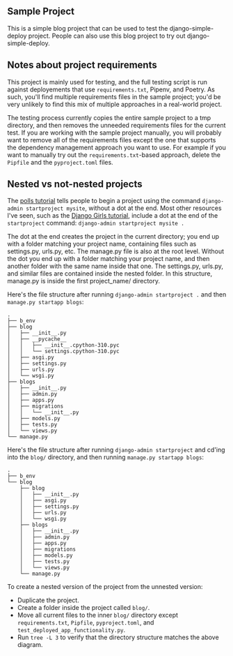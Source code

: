 Sample Project
---

This is a simple blog project that can be used to test the django-simple-deploy project. People can also use this blog project to try out django-simple-deploy.

Notes about project requirements
---

This project is mainly used for testing, and the full testing script is run against deployements that use `requirements.txt`, Pipenv, and Poetry. As such, you'll find multiple requirements files in the sample project; you'd be very unlikely to find this mix of multiple approaches in a real-world project.

The testing process currently copies the entire sample project to a tmp directory, and then removes the unneeded requirements files for the current test. If you are working with the sample project manually, you will probably want to remove all of the requirements files except the one that supports the dependency management approach you want to use. For example if you want to manually try out the `requirements.txt`-based approach, delete the `Pipfile` and the `pyproject.toml` files.

Nested vs not-nested projects
---

The [polls tutorial](https://docs.djangoproject.com/en/4.1/intro/tutorial01/) tells people to begin a project using the command `django-admin startproject mysite`, without a dot at the end. Most other resources I've seen, such as the [Django Girls tutorial](https://tutorial.djangogirls.org/en/django_start_project/), include a dot at the end of the `startproject` command: `django-admin startproject mysite .`

The dot at the end creates the project in the current directory; you end up with a folder matching your project name, containing files such as settings.py, urls.py, etc. The manage.py file is also at the root level. Without the dot you end up with a folder matching your project name, and then another folder with the same name inside that one. The settings.py, urls.py, and similar files are contained inside the nested folder. In this structure, manage.py is inside the first project_name/ directory.

Here's the file structure after running `django-admin startproject .` and then `manage.py startapp blogs`:

```
.
├── b_env
├── blog
│   ├── __init__.py
│   ├── __pycache__
│   │   ├── __init__.cpython-310.pyc
│   │   └── settings.cpython-310.pyc
│   ├── asgi.py
│   ├── settings.py
│   ├── urls.py
│   └── wsgi.py
├── blogs
│   ├── __init__.py
│   ├── admin.py
│   ├── apps.py
│   ├── migrations
│   │   └── __init__.py
│   ├── models.py
│   ├── tests.py
│   └── views.py
└── manage.py
```

Here's the file structure after running `django-admin startproject` and cd'ing into the `blog/` directory, and then running `manage.py startapp blogs`:

```
.
├── b_env
└── blog
    ├── blog
    │   ├── __init__.py
    │   ├── asgi.py
    │   ├── settings.py
    │   ├── urls.py
    │   └── wsgi.py
    ├── blogs
    │   ├── __init__.py
    │   ├── admin.py
    │   ├── apps.py
    │   ├── migrations
    │   ├── models.py
    │   ├── tests.py
    │   └── views.py
    └── manage.py
```

To create a nested version of the project from the unnested version:

- Duplicate the project.
- Create a folder inside the project called `blog/`.
- Move all current files to the inner `blog/` directory except `requirements.txt`, `Pipfile`, `pyproject.toml`, and `test_deployed_app_functionality.py`.
- Run `tree -L 3` to verify that the directory structure matches the above diagram.